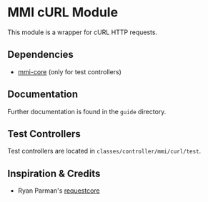 # MMI cURL Module

This module is a wrapper for cURL HTTP requests.

## Dependencies

* [mmi-core](http://github.com/memakeit/mmi-core) (only for test controllers)

## Documentation

Further documentation is found in the `guide` directory.

## Test Controllers

Test controllers are located in `classes/controller/mmi/curl/test`.

## Inspiration &amp; Credits

* Ryan Parman's [requestcore](http://github.com/skyzyx/requestcore)
